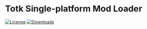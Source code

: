 # Totk Single-platform Mod Loader

[![License](https://img.shields.io/badge/License-MIT-blue.svg)](License.txt) [![Downloads](https://img.shields.io/github/downloads/TCML-Team/Tcml/total)](https://github.com/TCML-Team/Tcml/releases)

